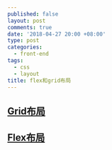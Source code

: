 ```yaml
---
published: false
layout: post
comments: true
date: '2018-04-27 20:00 +08:00'
type: post
categories:
  - front-end
tags:
  - css
  - layout
title: flex和grid布局
---
```

## [Grid布局](https://developer.mozilla.org/en-US/docs/Web/CSS/CSS_Grid_Layout)

## [Flex布局](https://developer.mozilla.org/en-US/docs/Web/CSS/CSS_Flexible_Box_Layout)
